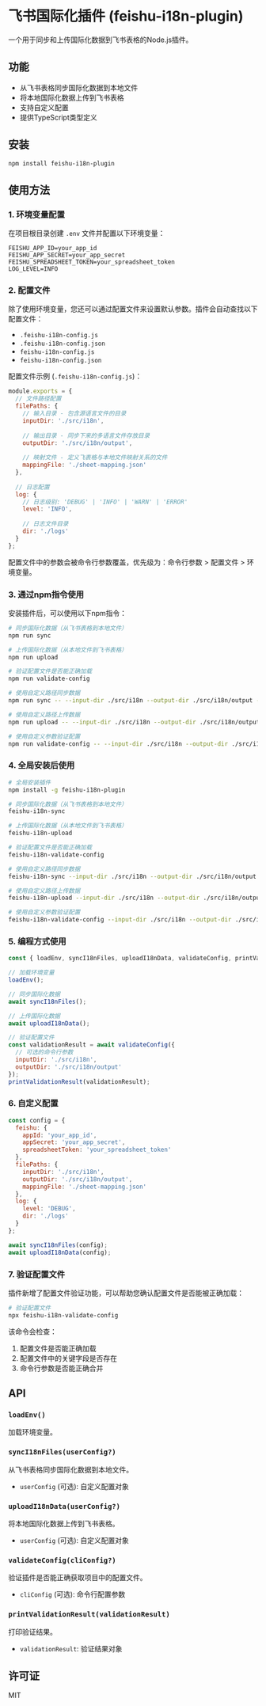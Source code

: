 # 飞书国际化插件 (feishu-i18n-plugin)

一个用于同步和上传国际化数据到飞书表格的Node.js插件。

## 功能

- 从飞书表格同步国际化数据到本地文件
- 将本地国际化数据上传到飞书表格
- 支持自定义配置
- 提供TypeScript类型定义

## 安装

```bash
npm install feishu-i18n-plugin
```

## 使用方法

### 1. 环境变量配置

在项目根目录创建 `.env` 文件并配置以下环境变量：

```
FEISHU_APP_ID=your_app_id
FEISHU_APP_SECRET=your_app_secret
FEISHU_SPREADSHEET_TOKEN=your_spreadsheet_token
LOG_LEVEL=INFO
```

### 2. 配置文件

除了使用环境变量，您还可以通过配置文件来设置默认参数。插件会自动查找以下配置文件：

- `.feishu-i18n-config.js`
- `.feishu-i18n-config.json`
- `feishu-i18n-config.js`
- `feishu-i18n-config.json`

配置文件示例 (`.feishu-i18n-config.js`)：

```javascript
module.exports = {
  // 文件路径配置
  filePaths: {
    // 输入目录 - 包含源语言文件的目录
    inputDir: './src/i18n',
    
    // 输出目录 - 同步下来的多语言文件存放目录
    outputDir: './src/i18n/output',
    
    // 映射文件 - 定义飞表格与本地文件映射关系的文件
    mappingFile: './sheet-mapping.json'
  },
  
  // 日志配置
  log: {
    // 日志级别: 'DEBUG' | 'INFO' | 'WARN' | 'ERROR'
    level: 'INFO',
    
    // 日志文件目录
    dir: './logs'
  }
};
```

配置文件中的参数会被命令行参数覆盖，优先级为：命令行参数 > 配置文件 > 环境变量。

### 3. 通过npm指令使用

安装插件后，可以使用以下npm指令：

```bash
# 同步国际化数据（从飞书表格到本地文件）
npm run sync

# 上传国际化数据（从本地文件到飞书表格）
npm run upload

# 验证配置文件是否能正确加载
npm run validate-config

# 使用自定义路径同步数据
npm run sync -- --input-dir ./src/i18n --output-dir ./src/i18n/output --mapping-file ./sheet-mapping.json

# 使用自定义路径上传数据
npm run upload -- --input-dir ./src/i18n --output-dir ./src/i18n/output --mapping-file ./sheet-mapping.json

# 使用自定义参数验证配置
npm run validate-config -- --input-dir ./src/i18n --output-dir ./src/i18n/output
```

### 4. 全局安装后使用

```bash
# 全局安装插件
npm install -g feishu-i18n-plugin

# 同步国际化数据（从飞书表格到本地文件）
feishu-i18n-sync

# 上传国际化数据（从本地文件到飞书表格）
feishu-i18n-upload

# 验证配置文件是否能正确加载
feishu-i18n-validate-config

# 使用自定义路径同步数据
feishu-i18n-sync --input-dir ./src/i18n --output-dir ./src/i18n/output --mapping-file ./sheet-mapping.json

# 使用自定义路径上传数据
feishu-i18n-upload --input-dir ./src/i18n --output-dir ./src/i18n/output --mapping-file ./sheet-mapping.json

# 使用自定义参数验证配置
feishu-i18n-validate-config --input-dir ./src/i18n --output-dir ./src/i18n/output
```

### 5. 编程方式使用

```javascript
const { loadEnv, syncI18nFiles, uploadI18nData, validateConfig, printValidationResult } = require('feishu-i18n-plugin');

// 加载环境变量
loadEnv();

// 同步国际化数据
await syncI18nFiles();

// 上传国际化数据
await uploadI18nData();

// 验证配置文件
const validationResult = await validateConfig({
  // 可选的命令行参数
  inputDir: './src/i18n',
  outputDir: './src/i18n/output'
});
printValidationResult(validationResult);
```

### 6. 自定义配置

```javascript
const config = {
  feishu: {
    appId: 'your_app_id',
    appSecret: 'your_app_secret',
    spreadsheetToken: 'your_spreadsheet_token'
  },
  filePaths: {
    inputDir: './src/i18n',
    outputDir: './src/i18n/output',
    mappingFile: './sheet-mapping.json'
  },
  log: {
    level: 'DEBUG',
    dir: './logs'
  }
};

await syncI18nFiles(config);
await uploadI18nData(config);
```

### 7. 验证配置文件

插件新增了配置文件验证功能，可以帮助您确认配置文件是否能被正确加载：

```bash
# 验证配置文件
npx feishu-i18n-validate-config
```

该命令会检查：
1. 配置文件是否能正确加载
2. 配置文件中的关键字段是否存在
3. 命令行参数是否能正确合并

## API

### `loadEnv()`

加载环境变量。

### `syncI18nFiles(userConfig?)`

从飞书表格同步国际化数据到本地文件。

- `userConfig` (可选): 自定义配置对象

### `uploadI18nData(userConfig?)`

将本地国际化数据上传到飞书表格。

- `userConfig` (可选): 自定义配置对象

### `validateConfig(cliConfig?)`

验证插件是否能正确获取项目中的配置文件。

- `cliConfig` (可选): 命令行配置参数

### `printValidationResult(validationResult)`

打印验证结果。

- `validationResult`: 验证结果对象

## 许可证

MIT